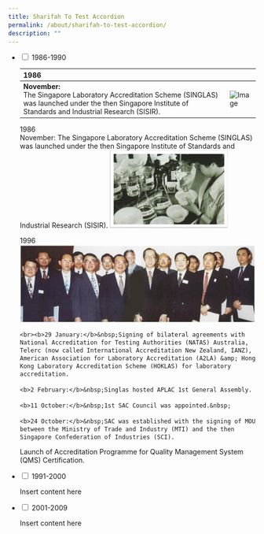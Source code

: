 ```yaml
---
title: Sharifah To Test Accordion
permalink: /about/sharifah-to-test-accordion/
description: ""
---
```

<ul class="jekyllcodex_accordion">  
  
<li><input type="checkbox" id="accordion1">  
<label for="accordion1">1986-1990</label><div>  
	<table><thead><tr><th>1986</th><th></th></tr></thead><tbody><tr><td><b>November:</b><br> The Singapore Laboratory Accreditation Scheme (SINGLAS) was launched under the then Singapore Institute of Standards and Industrial Research (SISIR).</td><td><img height="287" width="436" alt="Image" src="https://d33wubrfki0l68.cloudfront.net/163c2b73c0170778999150b622b622cd1d8299e5/efab9/images/about/milestone/sac-milestone-1986-11.jpg"></td></tr></tbody></table>
	
<p>1986
	<br>November: The Singapore Laboratory Accreditation Scheme (SINGLAS) was launched under the then Singapore Institute of Standards and Industrial Research (SISIR).

<img src="/images/about/milestone/sac-milestone-1986-11.jpg" style="width:50%">
</p> 
<p>1996

<img src="/images/about/milestone/sac-milestone-1996-10-11.jpg">
	
	<br><b>29 January:</b>&nbsp;Signing of bilateral agreements with National Accreditation for Testing Authorities (NATAS) Australia, Telerc (now called International Accreditation New Zealand, IANZ), American Association for Laboratory Accreditation (A2LA) &amp; Hong Kong Laboratory Accreditation Scheme (HOKLAS) for laboratory accreditation.

	<b>2 February:</b>&nbsp;Singlas hosted APLAC 1st General Assembly.

	<b>11 October:</b>&nbsp;1st SAC Council was appointed.&nbsp;

	<b>24 October:</b>&nbsp;SAC was established with the signing of MOU between the Ministry of Trade and Industry (MTI) and the then Singapore Confederation of Industries (SCI).

Launch of Accreditation Programme for Quality Management System (QMS) Certification.
	

</p>
</div></li>  
  
<li><input type="checkbox" id="accordion2">  
<label for="accordion2">1991-2000</label><div>  
<p>Insert content here</p>  
</div></li>  
  
<li><input type="checkbox" id="accordion3">  
<label for="accordion3">2001-2009</label><div>  
<p>Insert content here</p>  
</div></li>  
  
</ul>